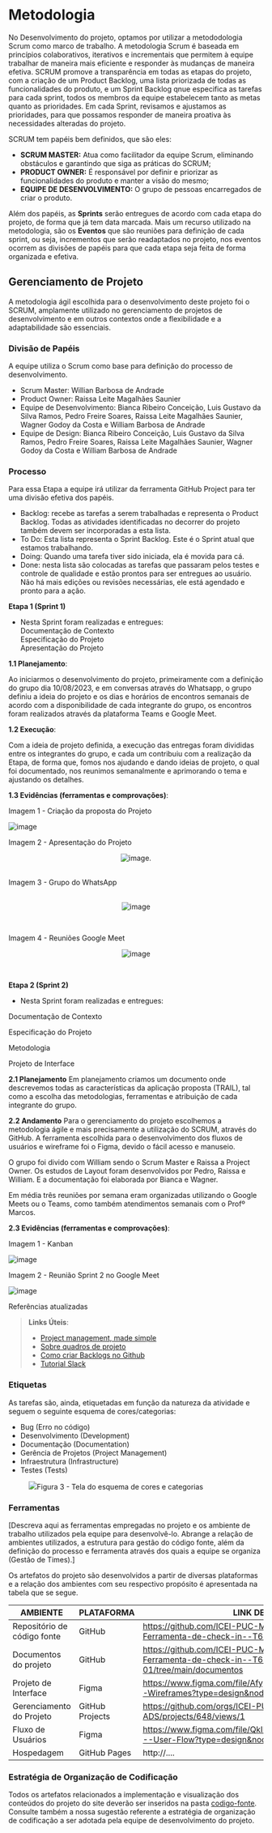 
# Metodologia

  No Desenvolvimento do projeto, optamos por utilizar a metododologia Scrum como marco de trabalho. A metodologia Scrum é baseada em princípios colaborativos, iterativos e incrementais que permitem à equipe trabalhar de maneira mais eficiente e responder às mudanças de maneira efetiva. SCRUM promove a transparência em todas as etapas do projeto, com a criação de um Product Backlog, uma lista priorizada de todas as funcionalidades do produto, e um Sprint Backlog qnue especifica as tarefas para cada sprint, todos os membros da equipe estabelecem tanto as metas quanto as prioridades. Em cada Sprint, revisamos e ajustamos as prioridades, para que possamos responder de maneira proativa às necessidades alteradas do projeto.

  SCRUM  tem papéis bem definidos, que são eles: 

  * **SCRUM MASTER:**  Atua como facilitador da equipe Scrum, eliminando obstáculos e garantindo que siga as práticas do SCRUM;
  * **PRODUCT OWNER:** É responsável por definir e priorizar as funcionalidades do produto e manter a visão do mesmo;
  * **EQUIPE DE DESENVOLVIMENTO:** O grupo de pessoas encarregados de criar o produto.

  Além dos papéis, as **Sprints** serão entregues de acordo com cada etapa do projeto, de forma que já tem data marcada. Mais um recurso utilizado na metodologia, são os **Eventos** que são reuniões para definição de cada sprint, ou seja, incrementos que serão readaptados no projeto, nos eventos ocorrem as divisões de papéis para que cada etapa seja feita de forma organizada e efetiva.



## Gerenciamento de Projeto
A metodologia ágil escolhida para o desenvolvimento deste projeto foi o SCRUM, amplamente utilizado no gerenciamento de projetos de desenvolvimento e em outros contextos onde a flexibilidade e a adaptabilidade são essenciais.

### Divisão de Papéis

A equipe utiliza o Scrum como base para definição do processo de desenvolvimento.

- Scrum Master: Willian Barbosa de Andrade
- Product Owner: Raissa Leite Magalhães Saunier
- Equipe de Desenvolvimento: Bianca Ribeiro Conceição, Luis Gustavo da Silva Ramos, Pedro Freire Soares, Raissa Leite Magalhães Saunier, Wagner Godoy da Costa e William Barbosa de Andrade
- Equipe de Design: Bianca Ribeiro Conceição, Luis Gustavo da Silva Ramos, Pedro Freire Soares, Raissa Leite Magalhães Saunier, Wagner Godoy da Costa e William Barbosa de Andrade


### Processo
Para essa Etapa a equipe irá utilizar da ferramenta GitHub Project para ter uma divisão efetiva dos papéis.
- Backlog: recebe as tarefas a serem trabalhadas e representa o Product Backlog. Todas as atividades identificadas no decorrer do projeto também devem ser incorporadas a esta lista. 
- To Do: Esta lista representa o Sprint Backlog. Este é o Sprint atual que estamos trabalhando. 
- Doing: Quando uma tarefa tiver sido iniciada, ela é movida para cá. 
- Done: nesta lista são colocadas as tarefas que passaram pelos testes e controle de qualidade e estão prontos para ser entregues ao usuário. Não há mais edições ou revisões necessárias, ele está agendado e pronto para a ação.

**Etapa 1 (Sprint 1)**
- Nesta Sprint foram realizadas e entregues:     
 Documentação de Contexto    
 Especificação do Projeto    
 Apresentação do Projeto
    
**1.1 Planejamento**: 

Ao iniciarmos o desenvolvimento do projeto, primeiramente com a definição do grupo dia 10/08/2023, e em conversas através do Whatsapp, o grupo definiu a ideia do projeto e os dias e horários de encontros semanais  de acordo com a disponibilidade de cada integrante do grupo, os encontros foram realizados através da plataforma Teams e Google Meet. 


 
**1.2 Execução**:

Com a ideia de projeto definida, a execução das entregas foram divididas entre os integrantes do grupo, e cada um contribuiu com a realização da Etapa, de forma que, fomos nos ajudando e dando ideias de projeto, o qual foi documentado, nos reunimos semanalmente e aprimorando o tema e ajustando os detalhes.

**1.3 Evidências (ferramentas e comprovações)**:

Imagem 1 - Criação da proposta do Projeto

![image](https://github.com/ICEI-PUC-Minas-PMV-ADS/TRAIL-Ferramenta-de-check-in--T6--Grupo-01/blob/main/documentos/img/TRAIL.png)

Imagem 2 - Apresentação do Projeto
<div align="center">
  
![image](https://github.com/ICEI-PUC-Minas-PMV-ADS/TRAIL-Ferramenta-de-check-in--T6--Grupo-01/blob/main/documentos/img/Apresenta%C3%A7%C3%A3o%20Trail.png).
  <div/>

<br>
  
<div align="Left">
Imagem 3 - Grupo do WhatsApp 
<div/>
<br>

<div align="center">  
  
![image](https://github.com/ICEI-PUC-Minas-PMV-ADS/TRAIL-Ferramenta-de-check-in--T6--Grupo-01/blob/main/documentos/img/Reuni%C3%B5es%20Teams.png)

<div/>

<br>

<div align="Left">
  
Imagem 4 - Reuniões Google Meet

<div/>

 <div align="Center">
   
![image](https://github.com/ICEI-PUC-Minas-PMV-ADS/TRAIL-Ferramenta-de-check-in--T6--Grupo-01/blob/main/documentos/img/Reuni%C3%A3o%20Google%20Meet.png)

<div/>
  
<br>
 <div align="Left">
   
**Etapa 2 (Sprint 2)**
- Nesta Sprint foram realizadas e entregues:
     
Documentação de Contexto

Especificação do Projeto

Metodologia

Projeto de Interface

**2.1 Planejamento**
Em planejamento criamos um documento onde descrevemos todas as características da aplicação proposta (TRAIL), tal como a escolha das metodologias, ferramentas e atribuição de cada integrante do grupo. 

**2.2 Andamento**
Para o gerenciamento do projeto escolhemos a metodologia ágile e mais precisamente a utilização do SCRUM, através do GitHub. A ferramenta escolhida para o desenvolvimento dos fluxos de usuários e wireframe foi o Figma, devido o fácil acesso e manuseio.

O grupo foi divido com William sendo o Scrum Master e  Raissa a Project Owner. Os estudos de Layout foram desenvolvidos por Pedro, Raissa e William. E a documentação foi elaborada por Bianca e Wagner. 

Em média três reuniões por semana eram organizadas utilizando o Google Meets ou o Teams, como também atendimentos semanais com o Profº Marcos.

**2.3 Evidências (ferramentas e comprovações)**:

Imagem 1 - Kanban

![image](https://github.com/ICEI-PUC-Minas-PMV-ADS/TRAIL-Ferramenta-de-check-in--T6--Grupo-01/blob/main/documentos/img/Kanban.png)

Imagem 2 - Reunião Sprint 2 no Google Meet

![image](https://github.com/ICEI-PUC-Minas-PMV-ADS/TRAIL-Ferramenta-de-check-in--T6--Grupo-01/blob/main/documentos/img/Reuni%C3%A3o%20Sprint%202.jpeg)

Referências atualizadas
<div/>


> **Links Úteis**:
> - [Project management, made simple](https://github.com/features/project-management/)
> - [Sobre quadros de projeto](https://docs.github.com/pt/github/managing-your-work-on-github/about-project-boards)
> - [Como criar Backlogs no Github](https://www.youtube.com/watch?v=RXEy6CFu9Hk)
> - [Tutorial Slack](https://slack.com/intl/en-br/)


### Etiquetas
<p>As tarefas são, ainda, etiquetadas em função da natureza da atividade e seguem o seguinte esquema de cores/categorias:</p>

<ul>
  <li>Bug (Erro no código)</li>
  <li>Desenvolvimento (Development)</li>
  <li>Documentação (Documentation)</li>
  <li>Gerência de Projetos (Project Management)</li>
  <li>Infraestrutura (Infrastructure)</li>
  <li>Testes (Tests)</li>
</ul>

<figure> 
  <img src="https://user-images.githubusercontent.com/100447878/164068979-9eed46e1-9b44-461e-ab88-c2388e6767a1.png"
    <figcaption>Figura 3 - Tela do esquema de cores e categorias</figcaption>
</figure> 
  
### Ferramentas

[Descreva aqui as ferramentas empregadas no projeto e os ambiente de trabalho utilizados pela  equipe para desenvolvê-lo. Abrange a relação de ambientes utilizados, a estrutura para gestão do código fonte, além da definição do processo e ferramenta através dos quais a equipe se organiza (Gestão de Times).]

Os artefatos do projeto são desenvolvidos a partir de diversas plataformas e a relação dos ambientes com seu respectivo propósito é apresentada na tabela que se segue.

| AMBIENTE                            | PLATAFORMA                         | LINK DE ACESSO                         |
|-------------------------------------|------------------------------------|----------------------------------------|
| Repositório de código fonte         | GitHub                             | https://github.com/ICEI-PUC-Minas-PMV-ADS/TRAIL-Ferramenta-de-check-in--T6--Grupo-01/tree/main                            |
| Documentos do projeto               | GitHub                             | https://github.com/ICEI-PUC-Minas-PMV-ADS/TRAIL-Ferramenta-de-check-in--T6--Grupo-01/tree/main/documentos                           |
| Projeto de Interface                | Figma                              | https://www.figma.com/file/AfypO9Snl7rYyQLkHmGOFe/TRAIL--Wireframes?type=design&node-id=0-1&mode=design                           |
| Gerenciamento do Projeto            | GitHub Projects                    | https://github.com/orgs/ICEI-PUC-Minas-PMV-ADS/projects/648/views/1                          |
| Fluxo de Usuários                   | Figma                       | https://www.figma.com/file/QkIPJuwgZ3587ed7NEYLd7/TRAIL---User-Flow?type=design&node-id=0-1&mode=design                          |
| Hospedagem                          | GitHub Pages                       | http://....                            |


### Estratégia de Organização de Codificação 

Todos os artefatos relacionados a implementação e visualização dos conteúdos do projeto do site deverão ser inseridos na pasta [codigo-fonte](http://https://github.com/ICEI-PUC-Minas-PMV-ADS/WebApplicationProject-Template-v2/tree/main/codigo-fonte). Consulte também a nossa sugestão referente a estratégia de organização de codificação a ser adotada pela equipe de desenvolvimento do projeto.
